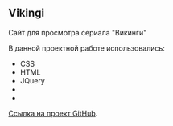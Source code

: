 Vikingi
-------------

Сайт для просмотра сериала "Викинги"

В данной проектной работе использовались:

- CSS
- HTML
- JQuery
- 
- 

 [Ссылка на проект GitHub][1].

[1]: https://2iceisnice2.github.io/vikingi/